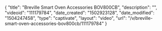 {
    "title": "Breville Smart Oven Accessories BOV800CB",
    "description": "",
    "videoid": "111179784",
    "date_created": "1502923128",
    "date_modified": "1504247458",
    "type": "captivate",
    "layout": "video",
    "url": "\/v\/breville-smart-oven-accessories-bov800cb\/111179784"
}